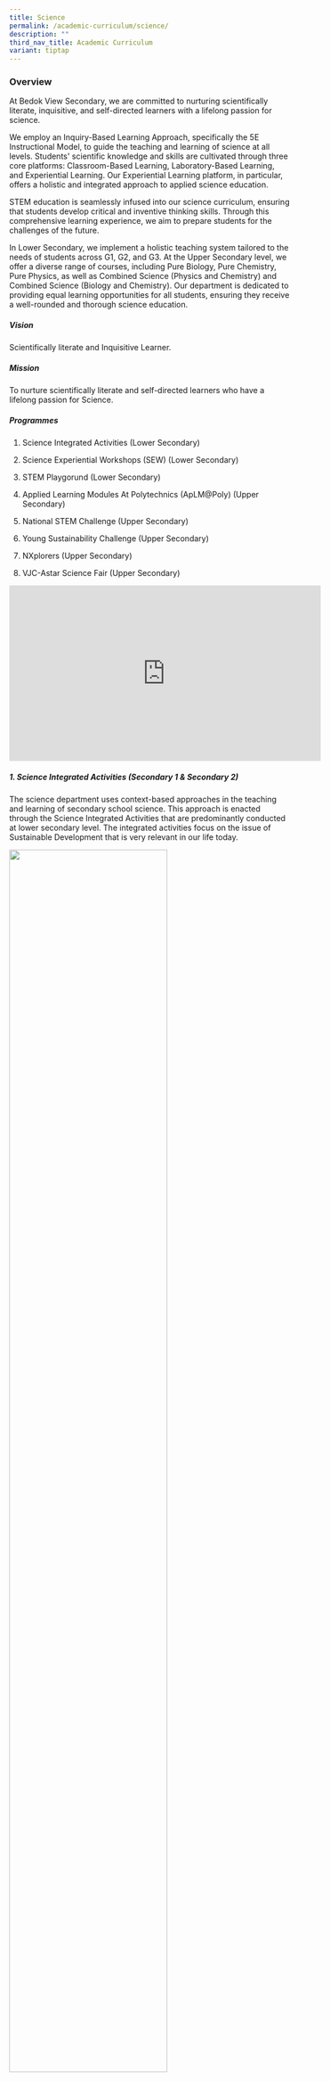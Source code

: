 ```yaml
---
title: Science
permalink: /academic-curriculum/science/
description: ""
third_nav_title: Academic Curriculum
variant: tiptap
---
```

<h3>Overview</h3>
<p>At Bedok View Secondary, we are committed to nurturing scientifically
literate, inquisitive, and self-directed learners with a lifelong passion
for science.</p>
<p>We employ an Inquiry-Based Learning Approach, specifically the 5E Instructional
Model, to guide the teaching and learning of science at all levels. Students'
scientific knowledge and skills are cultivated through three core platforms:
Classroom-Based Learning, Laboratory-Based Learning, and Experiential Learning.
Our Experiential Learning platform, in particular, offers a holistic and
integrated approach to applied science education.</p>
<p>STEM education is seamlessly infused into our science curriculum, ensuring
that students develop critical and inventive thinking skills. Through this
comprehensive learning experience, we aim to prepare students for the challenges
of the future.</p>
<p>In Lower Secondary, we implement a holistic teaching system tailored to
the needs of students across G1, G2, and G3. At the Upper Secondary level,
we offer a diverse range of courses, including Pure Biology, Pure Chemistry,
Pure Physics, as well as Combined Science (Physics and Chemistry) and Combined
Science (Biology and Chemistry). Our department is dedicated to providing
equal learning opportunities for all students, ensuring they receive a
well-rounded and thorough science education.</p>
<h5><strong>Vision</strong></h5>
<p>Scientifically literate and Inquisitive Learner.</p>
<h5><strong>Mission</strong></h5>
<p>To nurture scientifically literate and self-directed learners who have
a lifelong passion for Science.</p>
<h5><strong>Programmes</strong></h5>
<ol>
<li>
<p>Science Integrated Activities (Lower Secondary)</p>
</li>
<li>
<p>Science Experiential Workshops (SEW) (Lower Secondary)</p>
</li>
<li>
<p>STEM Playgorund (Lower Secondary)</p>
</li>
<li>
<p>Applied Learning Modules At Polytechnics (ApLM@Poly) (Upper Secondary)</p>
</li>
<li>
<p>National STEM Challenge (Upper Secondary)</p>
</li>
<li>
<p>Young Sustainability Challenge (Upper Secondary)</p>
</li>
<li>
<p>NXplorers (Upper Secondary)</p>
</li>
<li>
<p>VJC-Astar Science Fair (Upper Secondary)</p>
</li>
</ol>
<div class="iframe-wrapper">
<iframe height="315" width="560" allowfullscreen="true" frameborder="0" src="https://www.youtube.com/embed/w8YgFGF3pqQ?si=BAfgj4oG-Y8Z9gDh"></iframe>
</div>
<p></p>
<h5><strong>1. Science Integrated Activities (Secondary 1 &amp; Secondary 2)</strong></h5>
<p>The science department uses context-based approaches in the teaching and
learning of secondary school science. This approach is enacted through
the Science Integrated Activities that are predominantly conducted at lower
secondary level. The integrated activities focus on the issue of Sustainable
Development that is very relevant in our life today.&nbsp;</p>
<p></p>
<div class="isomer-image-wrapper">
<img style="width: 75%;" height="auto" width="100%" alt="" src="/images/Science_1.jpg">
</div>
<p>Students testing their prototype chemical powered car</p>
<hr>
<p></p>
<div class="isomer-image-wrapper">
<img style="width: 75%;" height="auto" width="100%" alt="" src="/images/Science_2.jpg">
</div>
<p>Creating a portable water filtration system</p>
<hr>
<h5><strong>2. Science Experiential Workshops (SEW)</strong></h5>
<p>SEW are designed to allow students to apply what they have learnt in the
classrooms to try and address global issues.Signature workshops conducted
for our students are on Food Sustainability and Harnessing the Sun. Students
apply what they have learnt from the concept of ecology and try to grow
their own greens in our in-house Greenhouses. They also have to be creative
in using recycled materials to produce a solar powered car.</p>
<p></p>
<div class="isomer-image-wrapper">
<img style="width: 100%" height="auto" width="100%" alt="" src="/images/Science5.png">
</div>
<p>SEW (Food Sustainability)</p>
<hr>
<p></p>
<div class="isomer-image-wrapper">
<img style="width: 100%" height="auto" width="100%" alt="" src="/images/Science6.png">
</div>
<p>SEW (Harnessing the Sun)</p>
<hr>
<h5><strong>3. Applied Learning Modules At Polytechnics (ApLM@Poly)</strong></h5>
<p>The Applied Learning Modules (ApLM) give our students the opportunity
to experience life in tertiary education in advance.</p>
<p>They will gain knowledge and skills through hands-on learning under the
guidance of lecturers from the various polytechnics. Through customized
workshops, field trips, group projects and interactions with industry practitioners,
students will get to explore the uniqueness of different careers over the
3-day ApLM programme.</p>
<p></p>
<div class="isomer-image-wrapper">
<img style="width: 75%;" height="auto" width="100%" alt="" src="/images/Science_7.jpg">
</div>
<p>Experience on flight simulator @NP Aerospace Hub</p>
<hr>
<h5><strong>3. Learning Journeys</strong></h5>
<p>Educational tour aboard OceanXplorer, the world’s most advanced research
and media vessel, expands our students’ understanding of the potential
of ocean exploration and science. OceanX has been at the forefront of marine
conservation efforts, achieving remarkable feats such as filming the elusive
giant squid in the deep. Based in New York, OceanX aims to “explore the
ocean and bring it back to the world,” providing a platform to drive marine
conservation efforts.</p>
<p></p>
<div class="isomer-image-wrapper">
<img style="width: 75%;" height="auto" width="100%" alt="" src="/images/Science_9.jpg">
</div>
<p>Touring the OceanXplorer</p>
